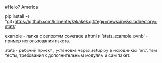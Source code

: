 
#Hello? America

pip install -e "git+https://github.com/klimente/kekakek.git#egg=newscipy&subdirectory=stats"

example - папка с репортом coverage в html и 'stats_example.ipynb' - пример использования пакета.

stats - рабочий проект , установка через setup.py в исходниках 'src', там тесты, требования к дополнительным модулям и сам пакет. 

